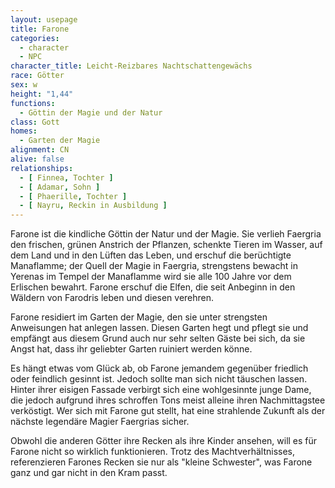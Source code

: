 ```yaml
---
layout: usepage
title: Farone
categories:
  - character
  - NPC
character_title: Leicht-Reizbares Nachtschattengewächs
race: Götter
sex: w
height: "1,44"
functions:
  - Göttin der Magie und der Natur
class: Gott
homes:
  - Garten der Magie
alignment: CN
alive: false
relationships:
  - [ Finnea, Tochter ]
  - [ Adamar, Sohn ]
  - [ Phaerille, Tochter ]
  - [ Nayru, Reckin in Ausbildung ]
---
```


Farone ist die kindliche Göttin der Natur und der Magie. Sie verlieh Faergria den frischen, grünen Anstrich der
Pflanzen, schenkte Tieren im Wasser, auf dem Land und in den Lüften das Leben, und erschuf die berüchtigte Manaflamme;
der Quell der Magie in Faergria, strengstens bewacht in Yerenas im Tempel der Manaflamme wird sie alle 100 Jahre vor dem
Erlischen bewahrt. Farone erschuf die Elfen, die seit Anbeginn in den Wäldern von Farodris leben und diesen verehren.

Farone residiert im Garten der Magie, den sie unter strengsten Anweisungen hat anlegen lassen. Diesen Garten hegt und
pflegt sie und empfängt aus diesem Grund auch nur sehr selten Gäste bei sich, da sie Angst hat, dass ihr geliebter
Garten ruiniert werden könne.

Es hängt etwas vom Glück ab, ob Farone jemandem gegenüber friedlich oder feindlich gesinnt ist. Jedoch sollte man sich
nicht täuschen lassen. Hinter ihrer eisigen Fassade verbirgt sich eine wohlgesinnte junge Dame, die jedoch aufgrund
ihres schroffen Tons meist alleine ihren Nachmittagstee verköstigt. Wer sich mit Farone gut stellt, hat eine strahlende
Zukunft als der nächste legendäre Magier Faergrias sicher.

Obwohl die anderen Götter ihre Recken als ihre Kinder ansehen, will es für Farone nicht so wirklich funktionieren. Trotz
des Machtverhältnisses, referenzieren Farones Recken sie nur als "kleine Schwester", was Farone ganz und gar nicht in
den Kram passt.